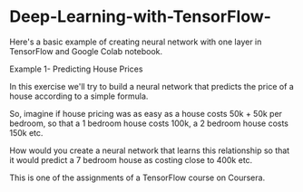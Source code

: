 # Deep-Learning-with-TensorFlow-


Here's a basic example of creating neural network with one layer in TensorFlow and Google Colab notebook. 

Example 1- Predicting House Prices

In this exercise we'll try to build a neural network that predicts the price of a house according to a simple formula.

So, imagine if house pricing was as easy as a house costs 50k + 50k per bedroom, so that a 1 bedroom house costs 100k,
a 2 bedroom house costs 150k etc.

How would you create a neural network that learns this relationship so that
it would predict a 7 bedroom house as costing close to 400k etc.

This is one of the assignments of a TensorFlow course on Coursera.
